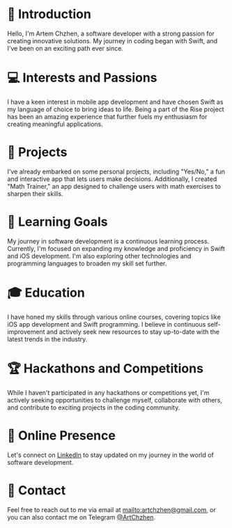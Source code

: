 # 👋 Introduction

Hello, I'm Artem Chzhen, a software developer with a strong passion for creating innovative solutions. My journey in coding began with Swift, and I've been on an exciting path ever since.

# 💻 Interests and Passions

I have a keen interest in mobile app development and have chosen Swift as my language of choice to bring ideas to life. Being a part of the Rise project has been an amazing experience that further fuels my enthusiasm for creating meaningful applications.

# 📱 Projects

I've already embarked on some personal projects, including "Yes/No," a fun and interactive app that lets users make decisions. Additionally, I created "Math Trainer," an app designed to challenge users with math exercises to sharpen their skills.

# 🎯 Learning Goals

My journey in software development is a continuous learning process. Currently, I'm focused on expanding my knowledge and proficiency in Swift and iOS development. I'm also exploring other technologies and programming languages to broaden my skill set further.

# 🎓 Education

I have honed my skills through various online courses, covering topics like iOS app development and Swift programming. I believe in continuous self-improvement and actively seek new resources to stay up-to-date with the latest trends in the industry.

# 🏆 Hackathons and Competitions

While I haven't participated in any hackathons or competitions yet, I'm actively seeking opportunities to challenge myself, collaborate with others, and contribute to exciting projects in the coding community.

# 🔗 Online Presence

Let's connect on [LinkedIn](www.linkedin.com/in/artem-chzhen-2926b7264) to stay updated on my journey in the world of software development.

# 📧 Contact

Feel free to reach out to me via email at <mailto:artchzhen@gmail.com>, or you can also contact me on Telegram [@ArtChzhen](https://t.me/ArtChzhen).
